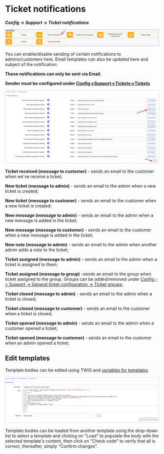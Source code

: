 Ticket notifications
=============
**_Config -> Support -> Ticket notifications_**

![Notifications icon](icon.png)

You can enable/disable sending of certain notifications to admins/customers here. Email templates can also be updated here and subject of the notification.

**These notifications can only be sent via Email.**

**Sender must be configured under [Config->Support->Tickets->Tickets](configuration/tickets/tickets.md)**

![Notifications list](list.png)

**Ticket received (message to customer)** - sends an email to the customer when we've receive a ticket;

**New ticket (message to admin)** - sends an email to the admin when a new ticket is created;

**New ticket (message to customer)** - sends an email to the customer when a new ticket is created;

**New message (message to admin)** - sends an email to the admin when a new message is added in the ticket;

**New message (message to customer)** - sends an email to the customer when a new message is added in the ticket;

**New note (message to admin)** - sends an email to the admin when another admin adds a note to the ticket;

**Ticket assigned (message to admin)** - sends an email to the admin when a ticket is assigned to them;

**Ticket assigned (message to group)** -sends an email to the group when ticket assigned to the group. Groups can be added/removed under [Config -> Support -> General ticket configuration -> Ticket groups](configuration/general_ticket_configuration/ticket_config.md);

**Ticket closed (message to admin)** - sends an email to the admin when a ticket is closed;

**Ticket closed (message to customer)** - sends an email to the customer when a ticket is closed;

**Ticket opened (message to admin)** - sends an email to the admin when a customer opened a ticket;

**Ticket opened (message to customer)** - sends an email to the customer when an admin opened a ticket;

## Edit templates

Template bodies can be edited using TWIG and [variables for templates](configuration/system/templates/templates_variables/templates_variables.md).

![Edit template](edit_template.png)

Template bodies can be loaded from another template using the drop-down list to select a template and clicking on "Load" to populate the body with the selected template's content, then click on "Check code" to verify that all is correct, thereafter, simply "Confirm changes".
